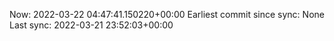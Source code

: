 Now: 2022-03-22 04:47:41.150220+00:00 Earliest commit since sync: None Last sync: 2022-03-21 23:52:03+00:00
